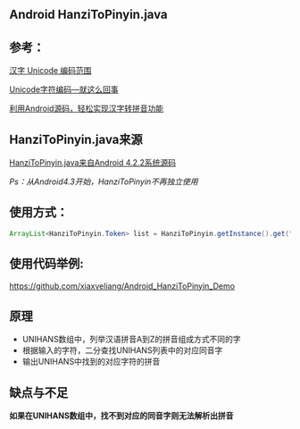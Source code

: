 ## Android HanziToPinyin.java


## 参考：
[汉字 Unicode 编码范围](http://www.qqxiuzi.cn/zh/hanzi-unicode-bianma.php)

[Unicode字符编码—就这么回事](http://blog.csdn.net/u012672456/article/details/44750277#comments)

[利用Android源码，轻松实现汉字转拼音功能](http://blog.coderclock.com/2017/04/04/android/2017-04-04/)



## HanziToPinyin.java来源

[HanziToPinyin.java来自Android 4.2.2系统源码](http://www.grepcode.com/file/repository.grepcode.com/java/ext/com.google.android/android-apps/4.2.2_r1/com/android/providers/contacts/HanziToPinyin.java#HanziToPinyin)

*Ps：从Android4.3开始，HanziToPinyin不再独立使用*

## 使用方式：

```java
ArrayList<HanziToPinyin.Token> list = HanziToPinyin.getInstance().get("我爱祖国");
```
## 使用代码举例:
https://github.com/xiaxveliang/Android_HanziToPinyin_Demo

## 原理

+ UNIHANS数组中，列举汉语拼音A到Z的拼音组成方式不同的字
+ 根据输入的字符，二分查找UNIHANS列表中的对应同音字
+ 输出UNIHANS中找到的对应字符的拼音

## 缺点与不足

**如果在UNIHANS数组中，找不到对应的同音字则无法解析出拼音**
